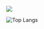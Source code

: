 <!--### Hi there 👋-->

<!--
**byboyounglee/byboyounglee** is a ✨ _special_ ✨ repository because its `README.md` (this file) appears on your GitHub profile.

Here are some ideas to get you started:

- 🔭 I’m currently working on ...
- 🌱 I’m currently learning ...
- 👯 I’m looking to collaborate on ...
- 🤔 I’m looking for help with ...
- 💬 Ask me about ...
- 📫 How to reach me: ...
- 😄 Pronouns: ...
- ⚡ Fun fact: ...
-->

<!--헤더 생성-->
<img src="https://capsule-render.vercel.app/api?type=transparent&color=auto&height=300&section=header&text=Boyoung's%20github&fontSize=40" />

<!--사용 언어 나옴-->
![Top Langs](https://github-readme-stats.vercel.app/api/top-langs/?username=byboyounglee&layout=compact)

